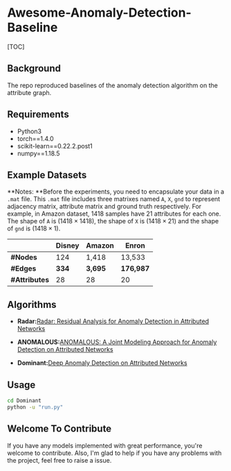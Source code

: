# Awesome-Anomaly-Detection-Baseline

[TOC]

## Background

The repo reproduced baselines of the anomaly detection algorithm on the attribute graph.

## Requirements

- Python3
- torch==1.4.0
- scikit-learn==0.22.2.post1
- numpy==1.18.5

## Example Datasets

**Notes: **Before the experiments, you need to encapsulate your data in a ``.mat`` file. This ``.mat`` file includes three matrixes named ``A``, ``X``, ``gnd`` to represent adjacency matrix, attribute matrix and ground truth respectively. For example, in Amazon dataset, 1418 samples have 21 attributes for each one. The shape of ``A`` is ($1418\times1418$), the shape of ``X`` is ($1418\times21$) and the shape of ``gnd`` is ($1418\times1$).

|                 | Disney  | Amazon    | Enron       |
| --------------- | ------- | --------- | ----------- |
| **#Nodes**      | 124     | 1,418     | 13,533      |
| **#Edges**      | **334** | **3,695** | **176,987** |
| **#Attributes** | 28      | 28        | 20          |

## Algorithms

+ **Radar:**[Radar: Residual Analysis for Anomaly Detection in Attributed Networks](https://www.ijcai.org/Proceedings/2017/299)

+ **ANOMALOUS:**[ANOMALOUS: A Joint Modeling Approach for Anomaly Detection on Attributed Networks](https://www.ijcai.org/Proceedings/2018/488)

+ **Dominant:**[Deep Anomaly Detection on Attributed Networks](http://www.public.asu.edu/~kding9/pdf/SDM2019_Deep.pdf)

## Usage

```bash
cd Dominant
python -u "run.py"
```

## Welcome To Contribute

If you have any models implemented with great performance, you're welcome to contribute. Also, I'm glad to help if you have any problems with the project, feel free to raise a issue.